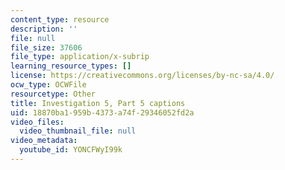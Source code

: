 ```yaml
---
content_type: resource
description: ''
file: null
file_size: 37606
file_type: application/x-subrip
learning_resource_types: []
license: https://creativecommons.org/licenses/by-nc-sa/4.0/
ocw_type: OCWFile
resourcetype: Other
title: Investigation 5, Part 5 captions
uid: 18870ba1-959b-4373-a74f-29346052fd2a
video_files:
  video_thumbnail_file: null
video_metadata:
  youtube_id: YONCFWyI99k
---
```

